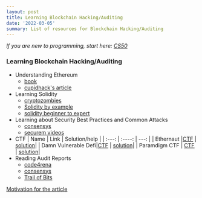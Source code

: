```yaml
---
layout: post
title: Learning Blockchain Hacking/Auditing
date: '2022-03-05'
summary: List of resources for Blockchain Hacking/Auditing
---
```


*If you are new to programming, start here: [CS50](https://cs50.harvard.edu/x/2021/)*

### Learning Blockchain Hacking/Auditing

- Understanding Ethereum 
	- [book](https://github.com/ethereumbook/ethereumbook)
	- [cupidhack's article](https://hackmd.io/@cupidhack/Hk6SKZGCu)
- Learning Solidity 
	- [cryptozombies](https://cryptozombies.io/)
	- [Solidity by example](https://solidity-by-example.org/)
	- [solidity beginner to expert](https://youtu.be/M576WGiDBdQ)
- Learning about Security Best Practices and Common Attacks
	- [consensys](https://consensys.github.io/smart-contract-best-practices/)
	- [securem videos](https://www.youtube.com/c/SecureumVideos)
- CTF
	| Name      | Link | Solution/help     |
	| :---:        |    :----:   |          ---: |
	| Ethernaut |[CTF](https://ethernaut.openzeppelin.com/) | [solution](https://www.youtube.com/channel/UC7qslG7Q5_3_IZtyrrUqtqQ)|
	| Damn Vulnerable Defi|[CTF](https://www.damnvulnerabledefi.xyz/) | [solution](https://cmichel.io/damn-vulnerable-de-fi-solutions/)|
	| Paramdigm CTF | [CTF](https://github.com/paradigm-operations/paradigm-ctf-2021) | [solution](https://cmichel.io/paradigm-ctf-2021-solutions/)|
- Reading Audit Reports	
	- [code4rena](https://code4rena.com/reports/)
	- [consensys](https://consensys.net/diligence/audits/)
	- [Trail of Bits](https://github.com/trailofbits/publications/tree/master/reviews)

[Motivation for the article](https://medium.com/immunefi/hacking-the-blockchain-an-ultimate-guide-4f34b33c6e8b)

